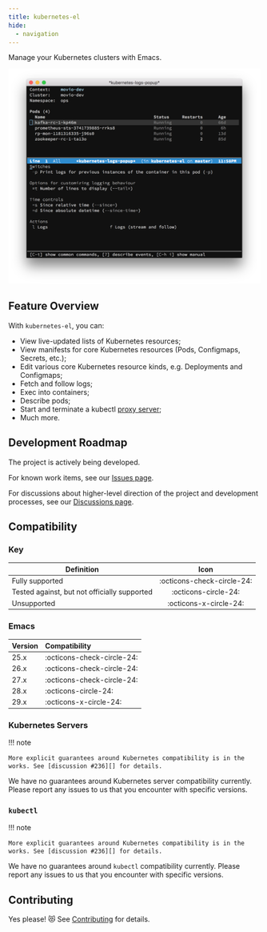 ```yaml
---
title: kubernetes-el
hide:
  - navigation
---
```


Manage your Kubernetes clusters with Emacs.

![Screenshot of Kubernetes Emacs client](./assets/screenshot.png)

## Feature Overview

With `kubernetes-el`, you can:

- View live-updated lists of Kubernetes resources;
- View manifests for core Kubernetes resources (Pods, Configmaps, Secrets,
  etc.);
- Edit various core Kubernetes resource kinds, e.g. Deployments and Configmaps;
- Fetch and follow logs;
- Exec into containers;
- Describe pods;
- Start and terminate a kubectl [proxy server][kubectl proxy];
- Much more.

[kubectl proxy]: https://kubernetes.io/docs/tasks/extend-kubernetes/http-proxy-access-api/

## Development Roadmap

The project is actively being developed. 

For known work items, see our [Issues page][issues].

For discussions about higher-level direction of the project and development
processes, see our [Discussions page][discussions].

## Compatibility

### Key

| Definition                                   | Icon                       |
|----------------------------------------------|:--------------------------:|
| Fully supported                              | :octicons-check-circle-24: |
| Tested against, but not officially supported | :octicons-circle-24:       |
| Unsupported                                  | :octicons-x-circle-24:     |

### Emacs

| Version | Compatibility              |
|:--------|:---------------------------|
| 25.x    | :octicons-check-circle-24: |
| 26.x    | :octicons-check-circle-24: |
| 27.x    | :octicons-check-circle-24: |
| 28.x    | :octicons-circle-24:       |
| 29.x    | :octicons-x-circle-24:     |

### Kubernetes Servers

!!! note

    More explicit guarantees around Kubernetes compatibility is in the
    works. See [discussion #236][] for details.
    
We have no guarantees around Kubernetes server compatibility currently. Please
report any issues to us that you encounter with specific versions.

### `kubectl`

!!! note

    More explicit guarantees around Kubernetes compatibility is in the
    works. See [discussion #236][] for details.
    
We have no guarantees around `kubectl` compatibility currently. Please report
any issues to us that you encounter with specific versions.

## Contributing

Yes please! 😻 See [Contributing](contributing.md) for details.

[COPYING]: ./COPYING
[Evil]: https://github.com/emacs-evil/evil
[MELPA]: http://melpa.milkbox.net/#/getting-started
[contributing.org]: ./contributing.org
[use-package]: https://github.com/jwiegley/use-package
[issue #100]: https://github.com/kubernetes-el/kubernetes-el/issues/100

[issues]: github.com/kubernetes-el/kubernetes-el/issues
[discussions]: https://github.com/kubernetes-el/kubernetes-el/discussions
[discussion #236]: https://github.com/kubernetes-el/kubernetes-el/discussions/236
